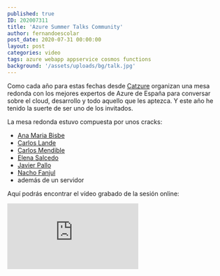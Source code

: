 ```yaml
---
published: true
ID: 202007311
title: 'Azure Summer Talks Community'
author: fernandoescolar
post_date: 2020-07-31 00:00:00
layout: post
categories: video
tags: azure webapp appservice cosmos functions
background: '/assets/uploads/bg/talk.jpg'
---
```


Como cada año para estas fechas desde [Catzure](https://twitter.com/CAT_zure) organizan una mesa redonda con los mejores expertos de Azure de España para conversar sobre el cloud, desarrollo y todo aquello que les aptezca. Y este año he tenido la suerte de ser uno de los invitados.<!--break-->

La mesa redonda estuvo compuesta por unos cracks:
- [Ana Maria Bisbe](https://twitter.com/ambynet)
- [Carlos Lande](https://twitter.com/Carlos_Lande)
- [Carlos Mendible](https://twitter.com/cmendibl3)
- [Elena Salcedo](https://twitter.com/ESalcedoo)
- [Javier Pallo](https://twitter.com/JavierPallo)
- [Nacho Fanjul](https://twitter.com/nfanjul)
- además de un servidor

Aquí podrás encontrar el vídeo grabado de la sesión online:

<iframe class="youtube" src="https://www.youtube.com/embed/tzBLmOYt8Is" frameborder="0" allow="accelerometer; autoplay; encrypted-media; gyroscope; picture-in-picture" allowfullscreen></iframe>

